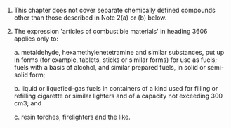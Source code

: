 1. This chapter does not cover separate chemically defined compounds other than those described in Note 2(a) or (b) below.

2. The expression 'articles of combustible materials' in heading 3606 applies only to:

    a. metaldehyde, hexamethylenetetramine and similar substances, put up in forms (for example, tablets, sticks or similar forms) for use as fuels; fuels with a basis of alcohol, and similar prepared fuels, in solid or semi-solid form;
    
    b. liquid or liquefied-gas fuels in containers of a kind used for filling or refilling cigarette or similar lighters and of a capacity not exceeding 300 cm3; and

    c. resin torches, firelighters and the like.
